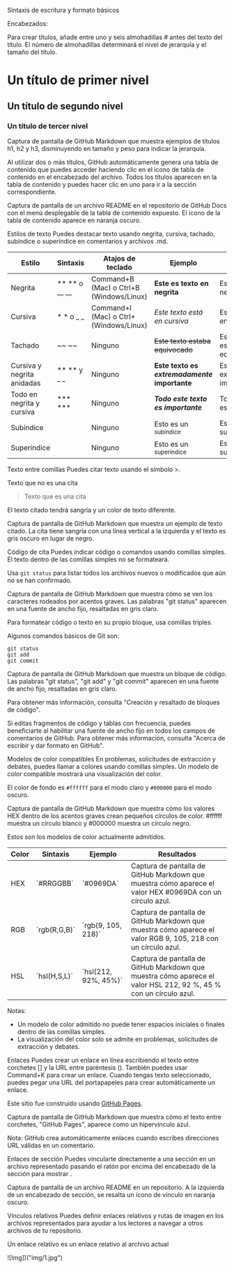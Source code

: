 Sintaxis de escritura y formato básicos

Encabezados:

Para crear títulos, añade entre uno y seis almohadillas # antes del texto del título. El número de almohadillas determinará el nivel de jerarquía y el tamaño del título.

# Un título de primer nivel
## Un título de segundo nivel
### Un título de tercer nivel

Captura de pantalla de GitHub Markdown que muestra ejemplos de títulos h1, h2 y h3, disminuyendo en tamaño y peso para indicar la jerarquía.

Al utilizar dos o más títulos, GitHub automáticamente genera una tabla de contenido que puedes acceder haciendo clic en el icono de tabla de contenido en el encabezado del archivo. Todos los títulos aparecen en la tabla de contenido y puedes hacer clic en uno para ir a la sección correspondiente.

Captura de pantalla de un archivo README en el repositorio de GitHub Docs con el menú desplegable de la tabla de contenido expuesto. El icono de la tabla de contenido aparece en naranja oscuro.

Estilos de texto
Puedes destacar texto usando negrita, cursiva, tachado, subíndice o superíndice en comentarios y archivos .md.

Estilo | Sintaxis | Atajos de teclado | Ejemplo | Resultado
--- | --- | --- | --- | ---
Negrita | ** ** o __ __ | Command+B (Mac) o Ctrl+B (Windows/Linux) | **Este es texto en negrita** | Este es texto en negrita
Cursiva | * * o _ _ | Command+I (Mac) o CtrI+ (Windows/Linux) | _Este texto está en cursiva_ | Este texto está en cursiva
Tachado | ~~ ~~ | Ninguno | ~~Este texto estaba equivocado~~ | Este texto estaba equivocado
Cursiva y negrita anidadas | ** ** y _ _ | Ninguno | **Este texto es _extremadamente_ importante** | Este texto es extremadamente importante
Todo en negrita y cursiva | *** *** | Ninguno | ***Todo este texto es importante*** | Todo este texto es importante
Subíndice | <sub> </sub> | Ninguno | Esto es un <sub>subíndice</sub> | Esto es un subíndice
Superíndice | <sup> </sup> | Ninguno | Esto es un <sup>superíndice</sup> | Esto es un superíndice

Texto entre comillas
Puedes citar texto usando el símbolo >.

Texto que no es una cita

> Texto que es una cita

El texto citado tendrá sangría y un color de texto diferente.

Captura de pantalla de GitHub Markdown que muestra un ejemplo de texto citado. La cita tiene sangría con una línea vertical a la izquierda y el texto es gris oscuro en lugar de negro.

Código de cita
Puedes indicar código o comandos usando comillas simples. El texto dentro de las comillas simples no se formateará.

Usa `git status` para listar todos los archivos nuevos o modificados que aún no se han confirmado.

Captura de pantalla de GitHub Markdown que muestra cómo se ven los caracteres rodeados por acentos graves. Las palabras "git status" aparecen en una fuente de ancho fijo, resaltadas en gris claro.

Para formatear código o texto en su propio bloque, usa comillas triples.

Algunos comandos básicos de Git son:
```
git status
git add
git commit
```

Captura de pantalla de GitHub Markdown que muestra un bloque de código. Las palabras "git status", "git add" y "git commit" aparecen en una fuente de ancho fijo, resaltadas en gris claro.

Para obtener más información, consulta "Creación y resaltado de bloques de código".

Si editas fragmentos de código y tablas con frecuencia, puedes beneficiarte al habilitar una fuente de ancho fijo en todos los campos de comentarios de GitHub. Para obtener más información, consulta "Acerca de escribir y dar formato en GitHub".

Modelos de color compatibles
En problemas, solicitudes de extracción y debates, puedes llamar a colores usando comillas simples. Un modelo de color compatible mostrará una visualización del color.

El color de fondo es `#ffffff` para el modo claro y `#000000` para el modo oscuro.

Captura de pantalla de GitHub Markdown que muestra cómo los valores HEX dentro de los acentos graves crean pequeños círculos de color. #ffffff muestra un círculo blanco y #000000 muestra un círculo negro.

Estos son los modelos de color actualmente admitidos.

Color | Sintaxis | Ejemplo | Resultados
--- | --- | --- | ---
HEX | \`#RRGGBB\` | \`#0969DA\` | Captura de pantalla de GitHub Markdown que muestra cómo aparece el valor HEX #0969DA con un círculo azul.
RGB | \`rgb(R,G,B)\` | \`rgb(9, 105, 218)\` | Captura de pantalla de GitHub Markdown que muestra cómo aparece el valor RGB 9, 105, 218 con un círculo azul.
HSL | \`hsl(H,S,L)\` | \`hsl(212, 92%, 45%)\` | Captura de pantalla de GitHub Markdown que muestra cómo aparece el valor HSL 212, 92 %, 45 % con un círculo azul.

Notas:
- Un modelo de color admitido no puede tener espacios iniciales o finales dentro de las comillas simples.
- La visualización del color solo se admite en problemas, solicitudes de extracción y debates.

Enlaces
Puedes crear un enlace en línea escribiendo el texto entre corchetes [] y la URL entre paréntesis (). También puedes usar Command+K para crear un enlace. Cuando tengas texto seleccionado, puedes pegar una URL del portapapeles para crear automáticamente un enlace.

Este sitio fue construido usando [GitHub Pages](https://pages.github.com/).

Captura de pantalla de GitHub Markdown que muestra cómo el texto entre corchetes, "GitHub Pages", aparece como un hipervínculo azul.

Nota: GitHub crea automáticamente enlaces cuando escribes direcciones URL válidas en un comentario.

Enlaces de sección
Puedes vincularte directamente a una sección en un archivo representado pasando el ratón por encima del encabezado de la sección para mostrar .

Captura de pantalla de un archivo README en un repositorio. A la izquierda de un encabezado de sección, se resalta un icono de vínculo en naranja oscuro.

Vínculos relativos
Puedes definir enlaces relativos y rutas de imagen en los archivos representados para ayudar a los lectores a navegar a otros archivos de tu repositorio.

Un enlace relativo es un enlace relativo al archivo actual


![Img])("img/1.jpg")
